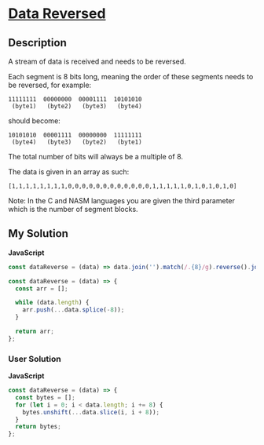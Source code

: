 # [Data Reversed](https://www.codewars.com/kata/569d488d61b812a0f7000015)

## Description

A stream of data is received and needs to be reversed.

Each segment is 8 bits long, meaning the order of these segments needs to be reversed, for example:

```
11111111  00000000  00001111  10101010
 (byte1)   (byte2)   (byte3)   (byte4)
```

should become:

```
10101010  00001111  00000000  11111111
 (byte4)   (byte3)   (byte2)   (byte1)
```

The total number of bits will always be a multiple of 8.

The data is given in an array as such:

```
[1,1,1,1,1,1,1,1,0,0,0,0,0,0,0,0,0,0,0,0,1,1,1,1,1,0,1,0,1,0,1,0]
```

Note: In the C and NASM languages you are given the third parameter which is the number of segment blocks.

## My Solution

**JavaScript**

```js
const dataReverse = (data) => data.join('').match(/.{8}/g).reverse().join('').split('').map(Number);
```

```js
const dataReverse = (data) => {
  const arr = [];

  while (data.length) {
    arr.push(...data.splice(-8));
  }

  return arr;
};
```

### User Solution

**JavaScript**

```js
const dataReverse = (data) => {
  const bytes = [];
  for (let i = 0; i < data.length; i += 8) {
    bytes.unshift(...data.slice(i, i + 8));
  }
  return bytes;
};
```
